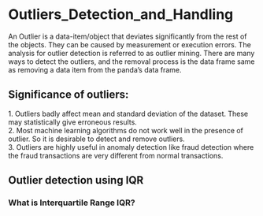 <h1> Outliers_Detection_and_Handling </h1>
 
An Outlier is a data-item/object that deviates significantly from the rest of the objects. They can be caused by measurement or execution errors. The analysis for outlier detection is referred to as outlier mining. There are many ways to detect the outliers, and the removal process is the data frame same as removing a data item from the panda’s data frame.<br>
<h2>Significance of outliers:</h2>
1. Outliers badly affect mean and standard deviation of the dataset. These may statistically give erroneous results.<br>
2. Most machine learning algorithms do not work well in the presence of outlier. So it is desirable to detect and remove outliers.<br>
3. Outliers are highly useful in anomaly detection like fraud detection where the fraud transactions are very different from normal transactions.<br>
<h2>Outlier detection using IQR</h2>
<h3>What is Interquartile Range IQR?</h3>
